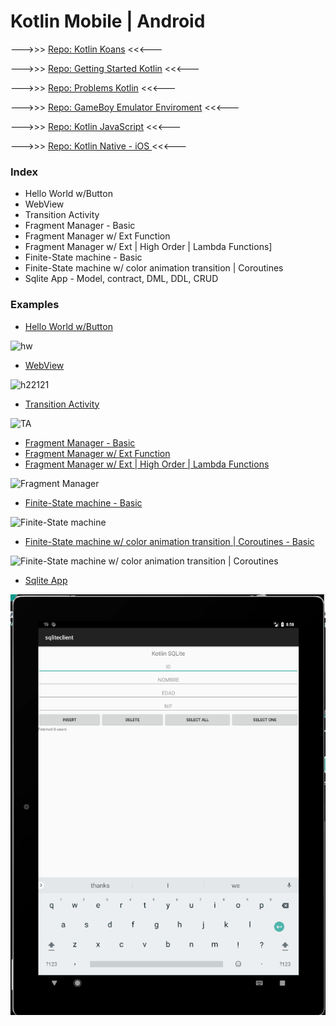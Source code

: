 # Kotlin Mobile | Android 

--->>>  [Repo: Kotlin Koans](https://github.com/vicboma1/Kotlin-koans)   <<<---

--->>>  [Repo: Getting Started Kotlin](https://github.com/vicboma1/GettingStartedKotlin)   <<<---

--->>>   [Repo: Problems Kotlin](https://github.com/vicboma1/Kotlin-Examples-Problems/blob/master/README.md)   <<<---

--->>>   [Repo: GameBoy Emulator Enviroment](https://github.com/vicboma1/GameBoyEmulatorEnvironment)   <<<---

--->>> [Repo: Kotlin JavaScript](https://github.com/vicboma1/kotlinJavaScript)  <<<---

--->>> [Repo: Kotlin Native - iOS ](https://github.com/vicboma1/Kotlin-Native-iOS)  <<<---


### Index 

* Hello World w/Button
* WebView
* Transition Activity
* Fragment Manager - Basic
* Fragment Manager w/ Ext Function
* Fragment Manager w/ Ext | High Order | Lambda Functions]
* Finite-State machine - Basic 
* Finite-State machine w/ color animation transition  | Coroutines 
* Sqlite App - Model, contract, DML, DDL, CRUD


### Examples

* [Hello World w/Button](https://github.com/vicboma1/KotlinMobilePoC_MasterUV2018/tree/master/MyApplication0)

![hw](https://raw.githubusercontent.com/vicboma1/KotlinMobilePoC_MasterUV2018/master/Assets/ex0.gif)

* [WebView](https://github.com/vicboma1/KotlinMobilePoC_MasterUV2018/tree/master/MyApplication9)
  
![h22121](https://raw.githubusercontent.com/vicboma1/KotlinMobilePoC_MasterUV2018/master/Assets/webView.gif)

* [Transition Activity](https://github.com/vicboma1/KotlinMobilePoC_MasterUV2018/tree/master/MyApplication1)

![TA](https://raw.githubusercontent.com/vicboma1/KotlinMobilePoC_MasterUV2018/master/Assets/ex01.gif)

* [Fragment Manager - Basic](https://github.com/vicboma1/KotlinMobilePoC_MasterUV2018/tree/master/MyApplication5)
* [Fragment Manager w/ Ext Function](https://github.com/vicboma1/KotlinMobilePoC_MasterUV2018/tree/master/MyApplication5Ext)
* [Fragment Manager w/ Ext | High Order | Lambda Functions](https://github.com/vicboma1/KotlinMobilePoC_MasterUV2018/tree/master/MyApplication5H)

![Fragment Manager](https://raw.githubusercontent.com/vicboma1/KotlinMobilePoC_MasterUV2018/master/Assets/ex1.gif)


* [Finite-State machine - Basic ](https://github.com/vicboma1/KotlinMobilePoC_MasterUV2018/tree/master/MyApplication7)

![Finite-State machine](https://raw.githubusercontent.com/vicboma1/KotlinMobilePoC_MasterUV2018/master/Assets/ex2.gif)

* [Finite-State machine w/ color animation transition | Coroutines - Basic ](https://github.com/vicboma1/KotlinMobilePoC_MasterUV2018/tree/master/MyApplication8)

![Finite-State machine w/ color animation transition  | Coroutines ](https://raw.githubusercontent.com/vicboma1/KotlinMobilePoC_MasterUV2018/master/Assets/ex8.gif)

* [Sqlite App](https://github.com/vicboma1/Kotlin-Android-Sqlite)

![sqlite](https://github.com/vicboma1/Kotlin-Android-Sqlite/raw/master/assets/kotlinAndroidSqlite.gif)





















```

```
